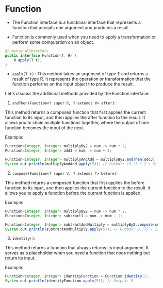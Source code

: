# Function

- The Function interface is a functional interface that represents a function that accepts one argument and produces a result.

- Function is commonly used when you need to apply a transformation or perform some computation on an object.

```java
@FunctionalInterface
public interface Function<T, R> {
    R apply(T t);
}
```

- `apply(T t):` This method takes an argument of type T and returns a result of type R. It represents the operation or transformation that the function performs on the input object t to produce the result.

Let's discuss the additional methods provided by the Function interface:

1. `andThen(Function<? super R, ? extends V> after)`:

This method returns a composed function that first applies the current function to its input, and then applies the after function to the result.
It allows you to chain multiple functions together, where the output of one function becomes the input of the next.

Example:

```java
Function<Integer, Integer> multiplyBy2 = num -> num * 2;
Function<Integer, Integer> add3 = num -> num + 3;

Function<Integer, Integer> multiplyAndAdd = multiplyBy2.andThen(add3);
System.out.println(multiplyAndAdd.apply(5)); // Output: 13 (5 * 2 + 3)
```

2. `compose(Function<? super V, ? extends T> before)`:

This method returns a composed function that first applies the before function to its input, and then applies the current function to the result.
It allows you to apply a function before the current function is applied.

Example:

```java
Function<Integer, Integer> multiplyBy2 = num -> num * 2;
Function<Integer, Integer> subtract1 = num -> num - 1;

Function<Integer, Integer> subtractAndMultiply = multiplyBy2.compose(subtract1);
System.out.println(subtractAndMultiply.apply(5)); // Output: 8 ((5 - 1) * 2)
```

3. `identity()`:

This method returns a function that always returns its input argument.
It serves as a placeholder when you need a function that does nothing but return its input.

Example:

```java
Function<Integer, Integer> identityFunction = Function.identity();
System.out.println(identityFunction.apply(5)); // Output: 5
```
